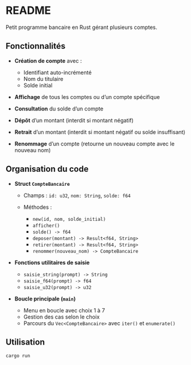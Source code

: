 # README

Petit programme bancaire en Rust gérant plusieurs comptes.

## Fonctionnalités

* **Création de compte** avec :

  * Identifiant auto-incrémenté
  * Nom du titulaire
  * Solde initial

* **Affichage** de tous les comptes ou d’un compte spécifique

* **Consultation** du solde d’un compte

* **Dépôt** d’un montant (interdit si montant négatif)

* **Retrait** d’un montant (interdit si montant négatif ou solde insuffisant)

* **Renommage** d’un compte (retourne un nouveau compte avec le nouveau nom)

## Organisation du code

* **Struct `CompteBancaire`**

  * Champs : `id: u32`, `nom: String`, `solde: f64`
  * Méthodes :

    * `new(id, nom, solde_initial)`
    * `afficher()`
    * `solde() -> f64`
    * `deposer(montant) -> Result<f64, String>`
    * `retirer(montant) -> Result<f64, String>`
    * `renommer(nouveau_nom) -> CompteBancaire`

* **Fonctions utilitaires de saisie**

  * `saisie_string(prompt) -> String`
  * `saisie_f64(prompt) -> f64`
  * `saisie_u32(prompt) -> u32`

* **Boucle principale (`main`)**

  * Menu en boucle avec choix 1 à 7
  * Gestion des cas selon le choix
  * Parcours du `Vec<CompteBancaire>` avec `iter()` et `enumerate()`

## Utilisation

```bash
cargo run
```

